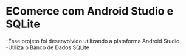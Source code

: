 # EComerce com Android Studio e SQLite

-Esse projeto foi desenvolvido utilizando a plataforma Android Studio<br>
-Utiliza o Banco de Dados SQLite
